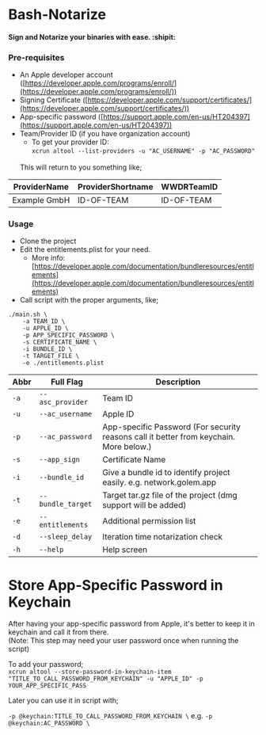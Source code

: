 # Bash-Notarize
#### Sign and Notarize your binaries with ease. :shipit:

### Pre-requisites

- An Apple developer account ([https://developer.apple.com/programs/enroll/](https://developer.apple.com/programs/enroll/))
- Signing Certificate ([https://developer.apple.com/support/certificates/](https://developer.apple.com/support/certificates/))
- App-specific password ([https://support.apple.com/en-us/HT204397](https://support.apple.com/en-us/HT204397))
- Team/Provider ID (if you have organization account)
	+ To get your provider ID:<br/>
	`xcrun altool --list-providers -u "AC_USERNAME" -p "AC_PASSWORD"`
	<br/>
	This will return to you something like;
	<br/>
| ProviderName | ProviderShortname | WWDRTeamID |
| --- | --- | --- |
| Example GmbH | ID-OF-TEAM | ID-OF-TEAM |

### Usage

- Clone the project
- Edit the entitlements.plist for your need.
	- More info: [https://developer.apple.com/documentation/bundleresources/entitlements](https://developer.apple.com/documentation/bundleresources/entitlements)
- Call script with the proper arguments, like;
	<br/>
```
./main.sh \
	-a TEAM_ID \
	-u APPLE_ID \
	-p APP_SPECIFIC_PASSWORD \
	-s CERTIFICATE_NAME \
	-i BUNDLE_ID \
	-t TARGET_FILE \
	-e ./entitlements.plist
```

| Abbr | Full Flag | Description |
| --- | --- | --- |
| `-a` | `--asc_provider` | Team ID |
| `-u` | `--ac_username` | Apple ID |
| `-p` | `--ac_password` | App-specific Password (For security reasons call it better from keychain. More below.) |
| `-s` | `--app_sign` | Certificate Name |
| `-i` | `--bundle_id` | Give a bundle id to identify project easily. e.g. network.golem.app |
| `-t` | `--bundle_target` | Target tar.gz file of the project (dmg support will be added) |
| `-e` | `--entitlements` | Additional permission list |
| `-d` | `--sleep_delay` | Iteration time notarization check |
| `-h` | `--help` | Help screen |

# Store App-Specific Password in Keychain

After having your app-specific password from Apple, it's better to keep it in keychain and call it from there.<br/>
(Note: This step may need your user password once when running the script)

To add your password;<br/>
`xcrun altool --store-password-in-keychain-item "TITLE_TO_CALL_PASSWORD_FROM_KEYCHAIN"
               -u "APPLE_ID"
               -p YOUR_APP_SPECIFIC_PASS`

Later you can use it in script with;

`-p @keychain:TITLE_TO_CALL_PASSWORD_FROM_KEYCHAIN \` e.g. `-p @keychain:AC_PASSWORD \`
